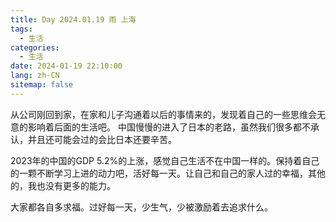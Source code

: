 ```yaml
---
title: Day 2024.01.19 雨 上海
tags:
  - 生活
categories:
  - 生活
date: 2024-01-19 22:10:00
lang: zh-CN
sitemap: false
---
```

从公司刚回到家，在家和儿子沟通着以后的事情来的，发现着自己的一些思维会无意的影响着后面的生活吧。
中国慢慢的进入了日本的老路，虽然我们很多都不承认，并且还可能会过的会比日本还要辛苦。

2023年的中国的GDP 5.2%的上涨，感觉自己生活不在中国一样的。保持着自己的一颗不断学习上进的动力吧，活好每一天。让自己和自己的家人过的幸福，其他的，我也没有更多的能力。

大家都各自多求福。过好每一天，少生气，少被激励着去追求什么。
